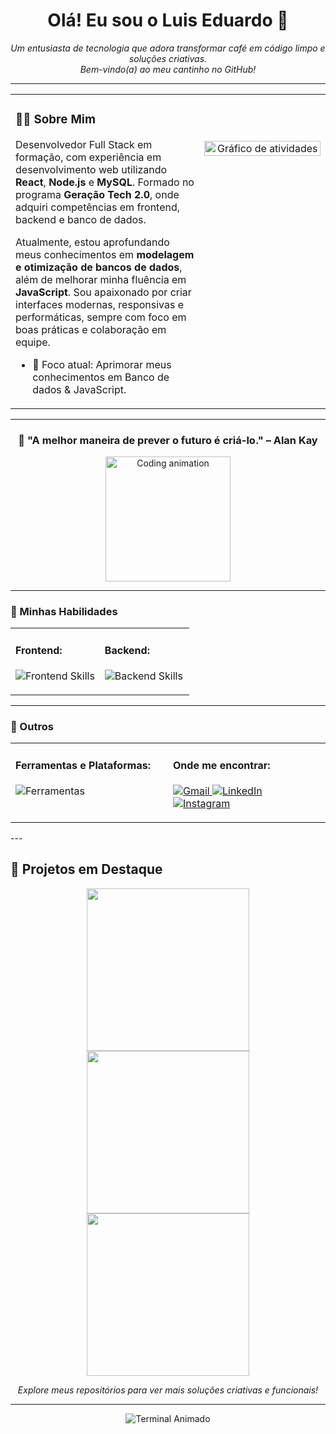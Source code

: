 <p align="center">
    
</p>

<div align="center">
  <h1>Olá! Eu sou o Luis Eduardo 👋</h1>
  <p><em>Um entusiasta de tecnologia que adora transformar café em código limpo e soluções criativas. <br> Bem-vindo(a) ao meu cantinho no GitHub!</em></p>
</div>

---

<table align="center" width="100%">
  <tr valign="top">
    <td width="60%">
      
### 👨‍💻 Sobre Mim

Desenvolvedor Full Stack em formação, com experiência em desenvolvimento web utilizando **React**, **Node.js** e **MySQL**. Formado no programa **Geração Tech 2.0**, onde adquiri competências em frontend, backend e banco de dados.  

Atualmente, estou aprofundando meus conhecimentos em **modelagem e otimização de bancos de dados**, além de melhorar minha fluência em **JavaScript**. Sou apaixonado por criar interfaces modernas, responsivas e performáticas, sempre com foco em boas práticas e colaboração em equipe.

- 🌱 Foco atual: Aprimorar meus conhecimentos em Banco de dados & JavaScript.

</td>
    
<td width="40%" align="center">

<picture>
  <source media="(prefers-color-scheme: dark)" srcset="https://raw.githubusercontent.com/eduard0-tech/eduard0-tech/output/github-contribution-grid-snake-dark.svg">
  <source media="(prefers-color-scheme: light)" srcset="https://raw.githubusercontent.com/eduard0-tech/eduard0-tech/output/github-contribution-grid-snake.svg">
</picture>

<br><br>

<a href="https://github-readme-activity-graph.vercel.app/graph?username=eduard0-tech&bg_color=0d1117&color=ffffff&line=00a2f9&point=00a2f9&area=true&hide_border=true" target="_blank">
  <img src="https://github-readme-activity-graph.vercel.app/graph?username=eduard0-tech&bg_color=0d1117&color=ffffff&line=00a2f9&point=00a2f9&area=true&hide_border=true" alt="Gráfico de atividades" width="100%"/>
</a>

</td>
  </tr>
</table>

---

<div align="center">

### 🌟 "A melhor maneira de prever o futuro é criá-lo." – Alan Kay

<img src="https://media.giphy.com/media/qgQUggAC3Pfv687qPC/giphy.gif" width="200px" alt="Coding animation"/>

</div>

---

### 🚀 Minhas Habilidades

<table width="100%">
  <tr valign="top">
    <td width="50%">
      <h4>Frontend:</h4>
      <p align="left">
        <img src="https://skillicons.dev/icons?i=react,nextjs,js,ts,tailwind,bootstrap" alt="Frontend Skills" />
      </p>
    </td>
    <td width="50%">
      <h4>Backend:</h4>
      <p align="left">
        <img src="https://skillicons.dev/icons?i=java,nodejs,express,prisma,mysql" alt="Backend Skills" />
      </p>
    </td>
  </tr>
</table>

---

### 🧰 Outros

<table width="100%">
  <tr valign="top">
    <td width="50%">
      <h4>Ferramentas e Plataformas:</h4>
      <p align="left">
        <img src="https://skillicons.dev/icons?i=git,github,vscode,figma" alt="Ferramentas" />
      </p>
    </td>
    <td width="50%">
      <h4>Onde me encontrar:</h4>
      <p align="left">
        <a href="mailto:luiseduardocbft@gmail.com" target="_blank">
          <img src="https://img.shields.io/badge/Gmail-D14836?style=for-the-badge&logo=gmail&logoColor=white" alt="Gmail">
        </a>
        <a href="https://www.linkedin.com/in/luis-eduardo-teófilo-castelo-branco/" target="_blank">
          <img src="https://img.shields.io/badge/LinkedIn-0077B5?style=for-the-badge&logo=linkedin&logoColor=white" alt="LinkedIn">
        </a>
        <a href="https://www.instagram.com/luiseduardocbft/" target="_blank">
          <img src="https://img.shields.io/badge/Instagram-E4405F?style=for-the-badge&logo=instagram&logoColor=white" alt="Instagram">
        </a>
      </p>
    </td>
  </tr>
</table>
---

## 📌 Projetos em Destaque

<p align="center">
  <img src="https://github.com/eduard0-tech/eduard0-tech/assets/placeholder1.png" width="260px" />
  <img src="https://github.com/eduard0-tech/eduard0-tech/assets/placeholder2.png" width="260px" />
  <img src="https://github.com/eduard0-tech/eduard0-tech/assets/placeholder3.png" width="260px" />
</p>

<p align="center">
  <em>Explore meus repositórios para ver mais soluções criativas e funcionais!</em>
</p>

---
<p align="center">
  <img src="https://readme-typing-svg.herokuapp.com?font=Fira+Code&size=22&pause=1000&color=00A2F9&vCenter=true&width=435&lines=npm+run+dev;git+commit+-m+'feat:+melhoria+no+readme';deploy+--prod;Obrigado+pela+visita+🚀" alt="Terminal Animado" />
</p>
